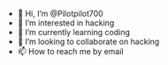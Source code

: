 - 👋 Hi, I’m @Pilotpilot700
- 👀 I’m interested in hacking
- 🌱 I’m currently learning coding
- 💞️ I’m looking to collaborate on hacking
- 📫 How to reach me by email

<!---
Pilotpilot700/Pilotpilot700 is a ✨ special ✨ repository because its `README.md` (this file) appears on your GitHub profile.
You can click the Preview link to take a look at your changes.
--->
